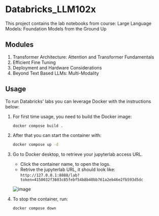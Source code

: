 # Databricks_LLM102x

This project contains the lab notebooks from course: Large Language Models: Foundation Models from the Ground Up

## Modules

1. Transformer Architecture: Attention and Transformer Fundamentals
2. Efficient Fine Tuning
3. Deployment and Hardware Considerations
4. Beyond Text Based LLMs: Multi-Modality

## Usage

To run Databricks' labs you can leverage Docker with the instructions below:

1. For first time usage, you need to build the Docker image:

    ```bash
    docker compose build .
    ```

2. After that you can start the container with:

    ```bash
    docker compose up -d
    ```

3. Go to Docker desktop, to retrieve your jupyterlab access URL.

    - Click the container name, to open the logs.
    - Retrive the jupyterlab URL, it should look like: `http://127.0.0.1:8888/lab?token=4150032f3603c85febf54b8b40bb761a2eb46e2fb593d5dc`

    ![image](https://github.com/kevinknights29/Airflow_Docs_LLM_App/assets/74464814/661f3747-2b2e-4387-9c79-64af1d8bc56e)

4. To stop the container, run:

    ```bash
    docker compose down
    ```
